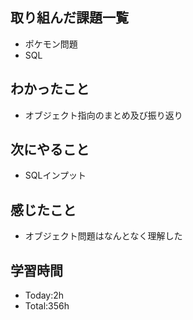 ## 取り組んだ課題一覧
- ポケモン問題
- SQL
## わかったこと
- オブジェクト指向のまとめ及び振り返り
## 次にやること
- SQLインプット
## 感じたこと
- オブジェクト問題はなんとなく理解した
  
## 学習時間
- Today:2h
- Total:356h

